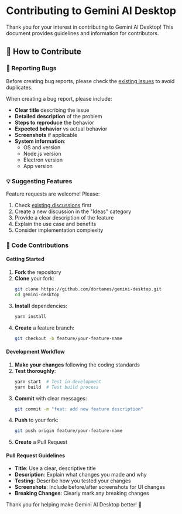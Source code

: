 # Contributing to Gemini AI Desktop

Thank you for your interest in contributing to Gemini AI Desktop! This document provides guidelines and information for contributors.

## 🤝 How to Contribute

### 🐛 Reporting Bugs

Before creating bug reports, please check the [existing issues](https://github.com/dortanes/gemini-desktop/issues) to avoid duplicates.

When creating a bug report, please include:

- **Clear title** describing the issue
- **Detailed description** of the problem
- **Steps to reproduce** the behavior
- **Expected behavior** vs actual behavior
- **Screenshots** if applicable
- **System information**:
  - OS and version
  - Node.js version
  - Electron version
  - App version

### 💡 Suggesting Features

Feature requests are welcome! Please:

1. Check [existing discussions](https://github.com/dortanes/gemini-desktop/discussions) first
2. Create a new discussion in the "Ideas" category
3. Provide a clear description of the feature
4. Explain the use case and benefits
5. Consider implementation complexity

### 🔧 Code Contributions

#### Getting Started

1. **Fork** the repository
2. **Clone** your fork:
   ```bash
   git clone https://github.com/dortanes/gemini-desktop.git
   cd gemini-desktop
   ```
3. **Install** dependencies:
   ```bash
   yarn install
   ```
4. **Create** a feature branch:
   ```bash
   git checkout -b feature/your-feature-name
   ```

#### Development Workflow

1. **Make your changes** following the coding standards
2. **Test thoroughly**:
   ```bash
   yarn start  # Test in development
   yarn build  # Test build process
   ```
3. **Commit** with clear messages:
   ```bash
   git commit -m "feat: add new feature description"
   ```
4. **Push** to your fork:
   ```bash
   git push origin feature/your-feature-name
   ```
5. **Create** a Pull Request

#### Pull Request Guidelines

- **Title**: Use a clear, descriptive title
- **Description**: Explain what changes you made and why
- **Testing**: Describe how you tested your changes
- **Screenshots**: Include before/after screenshots for UI changes
- **Breaking Changes**: Clearly mark any breaking changes

Thank you for helping make Gemini AI Desktop better! 🚀